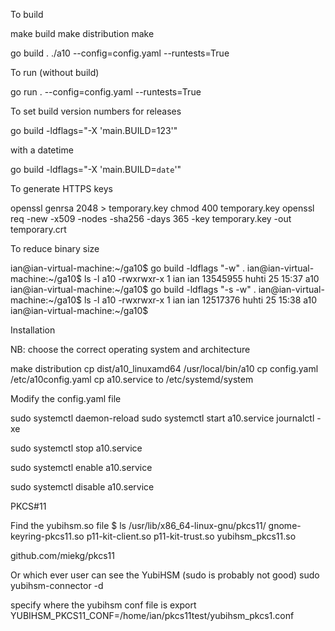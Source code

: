 To build

make build
make distribution
make

go build .
./a10 --config=config.yaml --runtests=True


To run (without build)

go run . --config=config.yaml --runtests=True


To set build version numbers for releases

go build -ldflags="-X 'main.BUILD=123'"

with a datetime

go build -ldflags="-X 'main.BUILD=`date`'"



To generate HTTPS keys

openssl genrsa 2048 > temporary.key
chmod 400 temporary.key 
openssl req -new -x509 -nodes -sha256 -days 365 -key temporary.key -out temporary.crt




To reduce binary size

ian@ian-virtual-machine:~/ga10$ go build -ldflags "-w" .
ian@ian-virtual-machine:~/ga10$ ls -l a10 
-rwxrwxr-x 1 ian ian 13545955 huhti  25 15:37 a10
ian@ian-virtual-machine:~/ga10$ go build -ldflags "-s -w" .
ian@ian-virtual-machine:~/ga10$ ls -l a10 
-rwxrwxr-x 1 ian ian 12517376 huhti  25 15:38 a10
ian@ian-virtual-machine:~/ga10$ 


Installation

NB: choose the correct operating system and architecture

make distribution
cp dist/a10_linuxamd64 /usr/local/bin/a10
cp config.yaml /etc/a10config.yaml
cp a10.service to /etc/systemd/system

Modify the config.yaml file

sudo systemctl daemon-reload
sudo systemctl start a10.service
journalctl -xe

sudo systemctl stop a10.service


sudo systemctl enable a10.service

sudo systemctl disable a10.service




PKCS#11

Find the yubihsm.so file
$ ls /usr/lib/x86_64-linux-gnu/pkcs11/
gnome-keyring-pkcs11.so  p11-kit-client.so  p11-kit-trust.so  yubihsm_pkcs11.so

github.com/miekg/pkcs11

Or which ever user can see the YubiHSM (sudo is probably not good)
sudo yubihsm-connector -d

specify where the yubihsm conf file is
export YUBIHSM_PKCS11_CONF=/home/ian/pkcs11test/yubihsm_pkcs1.conf
